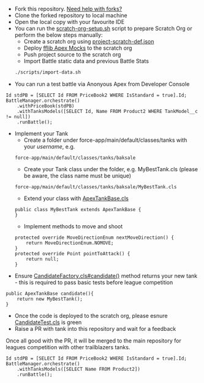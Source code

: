 - Fork this repository. [Need help with forks?](https://docs.github.com/en/get-started/quickstart/fork-a-repo)
- Clone the forked repository to local machine
- Open the local copy with your favourite IDE
- You can run the [scratch-org-setup.sh](scratch-org-setup.sh) script to prepare Scratch Org or perform the below steps manually:
  - Create a scratch org using [project-scratch-def.json](config/project-scratch-def.json)
  - Deploy [fflib Apex Mocks](https://github.com/apex-enterprise-patterns/fflib-apex-mocks) to the scratch org
  - Push project source to the scratch org
  - Import Battle static data and previous Battle Stats
  ```bash
  ./scripts/import-data.sh
  ```
- You can run a test battle via Anonyous Apex from Developer Console

```
Id stdPB = [SELECT Id FROM PriceBook2 WHERE IsStandard = true].Id;
BattleManager.orchestrate()
    .withPriceBook(stdPB)
    .withTanksModels([SELECT Id, Name FROM Product2 WHERE TankModel__c != null])
    .runBattle();
```

- Implement your Tank
  - Create a folder under force-app/main/default/classes/tanks with your _username_, e.g.
  ```
  force-app/main/default/classes/tanks/baksale
  ```
  - Create your Tank class under the folder, e.g. MyBestTank.cls (please be aware, the class name must be unique)
  ```
  force-app/main/default/classes/tanks/baksale/MyBestTank.cls
  ```
  - Extend your class with [ApexTankBase.cls](force-app/main/default/classes/core/model/ApexTankBase.cls)
  ```
  public class MyBestTank extends ApexTankBase {
  }
  ```
  - Implement methods to move and shoot
  ```
  protected override MoveDirectionEnum nextMoveDirection() {
      return MoveDirectionEnum.NOMOVE;
  }
  protected override Point pointToAttack() {
      return null;
  }
  ```
- Ensure [CandidateFactory.cls#candidate()](force-app/main/default/classes/competition/CandidateFactory.cls) method returns your new tank - this is required to pass basic tests before league competition

```
public ApexTankBase candidate(){
    return new MyBestTank();
}
```

- Once the code is deployed to the scratch org, please esnure [CandidateTest.cls](force-app/main/default/classes/competition/CandidateTest.cls) is green
- Raise a PR with tank into this repository and wait for a feedback

Once all good with the PR, it will be merged to the main repository for leagues competition with other trailblazers tanks.

```
Id stdPB = [SELECT Id FROM PriceBook2 WHERE IsStandard = true].Id;
BattleManager.orchestrate()
    .withTanksModels([SELECT Name FROM Product2])
    .runBattle();
```
